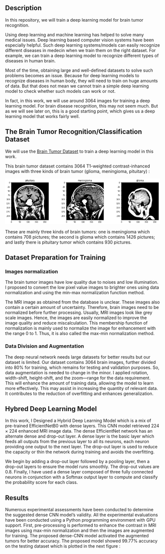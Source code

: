 <Deep-Hybrid-Learning-for-Brain-Tumor-Classification>

## Description

In this repository, we will train a deep learning model for brain tumor recognition.

Using deep learning and machine learning has helped to solve many medical issues. Deep learning based computer vision systems have been especially helpful. Such deep learning systems/models can easily recognize different diseases in medecin when we train them on the right dataset. For example, we can train a deep learning model to recognize different types of diseases in human brain.

Most of the time, obtaining large and well-defined datasets to solve such problems becomes an issue. Because for deep learning models to recognize diseases in human body, they will need to train on huge amounts of data. But that does not mean we cannot train a simple deep learning model to check whether such models can work or not.

In fact, in this work, we will use around 3064 images for training a deep learning model. For brain disease recognition, this may not seem much. But as we will see later on, this is a good starting point, which gives us a deep learning model that works fairly well.

## The Brain Tumor Recognition/Classification Dataset
  
  We will use the [Brain Tumor Dataset](https://figshare.com/articles/dataset/brain_tumor_dataset/1512427) to train a deep learning model in this work.

  This brain tumor dataset contains 3064 T1-weighted contrast-inhanced images with three kinds of brain tumor (glioma, meningioma, pituitary) :
  
  <img src="https://github.com/OUTLAOUAIT/Deep-Hybrid-Learning-for-Brain-Tumor-Classification/blob/main/types.png"/>

   These are mainly three kinds of brain tumors: one is meningioma which contains 708 pictures; the second is glioma which contains 1426 pictures; and lastly there is pituitary tumor which contains 930 pictures. 
  
## Dataset Preparation for Training
  ### Images normalization
  The brain tumor images have low quality due to noises and low illumination. I proposed to convert the low pixel value images to brighter ones using data normalization and using the min-max normalization function method.

  The MRI image as obtained from the database is unclear. These images also contain a certain amount of uncertainty. Therefore, brain images need to be normalized 
  before further processing. Usually, MRI images look like grey scale images. Hence, the  images are easily normalized to improve the image quality and reduce miscalculation.  This membership function of normalization is mainly used to normalize the image for enhancement with the range 0 to 1. Thus, it is also called the max-min normalization method.

  ###  Data Division and Augmentation
  The deep neural network needs large datasets for better results but our dataset is limited. Our dataset contains 3064 brain images, further divided into 80% for training, which remains for testing and validation purposes. So, data augmentation is needed to change in the minor. I applied rotation, width-shift, height-shift, and the zoom—range for the data requirement. This will enhance the amount of training data, allowing the model to learn more effectively. This may assist in increasing the quantity of relevant data. It contributes to the reduction of overfitting and enhances generalization. 
## Hybred Deep Learning Model
  
   In this work, I Designed a Hybrid Deep Learning Model which is a mix of pre-trained EfficientNetB0 with dense layers. This CNN model retrieved 224 × 224 enhanced MRI image data. The dense EfficientNet network has an alternate dense and drop-out layer. A dense layer is the basic layer which feeds all outputs from the previous layer to all its neurons, each neuron providing one output to the next layer. The drop-out layer is used to reduce the capacity or thin the network during training and avoids the overfitting. 
  
  We begin by adding a drop-out layer followed by a pooling layer, then a drop-out layers to ensure the model runs smoothly. The drop-out values are 0.8. Finally, I have used a dense layer composed of three fully connected neurons in conjunction with a Softmax output layer to compute and classify the probability score for each class.
  
## Results 
  
  Numerous experimental assessments have been conducted to determine the suggested dense CNN model’s validity. All the experimental evaluations have been conducted using a Python programming environment with GPU support. First, pre-processing is performed to enhance the contrast in MRI images using max-min normalization and then the images are augmented for training. The proposed dense-CNN model activated the augmented tumors for better accuracy. The proposed model showed 99.77% accuracy on the testing dataset which is plotted in the next figure :
  
  
